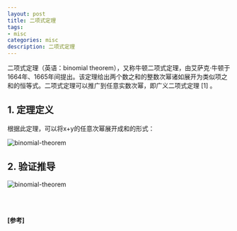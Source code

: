 ```yaml
---
layout: post
title: 二项式定理
tags:
- misc
categories: misc
description: 二项式定理
---
```



二项式定理（英语：binomial theorem），又称牛顿二项式定理，由艾萨克·牛顿于1664年、1665年间提出。该定理给出两个数之和的整数次幂诸如展开为类似项之和的恒等式。二项式定理可以推广到任意实数次幂，即广义二项式定理 [1]  。



<!-- more -->


## 1. 定理定义
根据此定理，可以将x+y的任意次幂展开成和的形式：

![binomial-theorem](https://ivanzz1001.github.io/records/assets/img/misc/misc_binomial_img1.jpg)


## 2. 验证推导

![binomial-theorem](https://ivanzz1001.github.io/records/assets/img/misc/misc_binomial_img2.jpg)

<br />
<br />




**[参考]**






<br />
<br />
<br />

